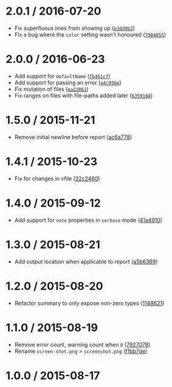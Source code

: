 <!--remark setext-->

<!--lint disable no-multiple-toplevel-headings -->

2.0.1 / 2016-07-20
==================

*   Fix superfluous lines from showing up ([`e3dd9b2`](https://github.com/wooorm/vfile-reporter/commit/e3dd9b2))
*   Fix a bug where the `color` setting wasn’t honoured ([`7904055`](https://github.com/wooorm/vfile-reporter/commit/7904055))

2.0.0 / 2016-06-23
==================

*   Add support for `defaultName` ([`fb461cf`](https://github.com/wooorm/vfile-reporter/commit/fb461cf))
*   Add support for passing an error ([`a4c95be`](https://github.com/wooorm/vfile-reporter/commit/a4c95be))
*   Fix mutation of files ([`ea22861`](https://github.com/wooorm/vfile-reporter/commit/ea22861))
*   Fix ranges on files with file-paths added later ([`6359168`](https://github.com/wooorm/vfile-reporter/commit/6359168))

1.5.0 / 2015-11-21
==================

*   Remove initial newline before report ([ac6a778](https://github.com/wooorm/vfile-reporter/commit/ac6a778))

1.4.1 / 2015-10-23
==================

*   Fix for changes in vfile ([32c2460](https://github.com/wooorm/vfile-reporter/commit/32c2460))

1.4.0 / 2015-09-12
==================

*   Add support for `note` properties in `verbose` mode ([41a4910](https://github.com/wooorm/vfile-reporter/commit/41a4910))

1.3.0 / 2015-08-21
==================

*   Add output location when applicable to report ([a5b6369](https://github.com/wooorm/vfile-reporter/commit/a5b6369))

1.2.0 / 2015-08-20
==================

*   Refactor summary to only expose non-zero types ([1148621](https://github.com/wooorm/vfile-reporter/commit/1148621))

1.1.0 / 2015-08-19
==================

*   Remove error count, warning count when `0` ([7927078](https://github.com/wooorm/vfile-reporter/commit/7927078))
*   Rename `screen-shot.png` > `screenshot.png` ([f1bb7de](https://github.com/wooorm/vfile-reporter/commit/f1bb7de))

1.0.0 / 2015-08-17
==================
